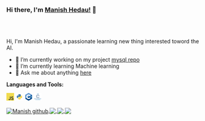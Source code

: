 
### Hi there, I'm [Manish Hedau!](https://manishhedau.github.io/portfolio/) 👋

<!-- <a href="https://codesandbox.io/u/anuraghazra">
  <img align="left" alt="Anurag Hazra | CodeSandbox" width="20px" src="https://raw.githubusercontent.com/anuraghazra/anuraghazra/master/assets/codesandbox.svg" />
</a>
<a href="https://twitter.com/anuraghazru">
  <img align="left" alt="Anurag Hazra | Twitter" width="21px" src="https://raw.githubusercontent.com/anuraghazra/anuraghazra/master/assets/twitter.svg" />
</a>
<a href="https://discord.gg/VK4k3Br">
  <img align="left" alt="Anurag's Discord" width="21px" src="https://raw.githubusercontent.com/anuraghazra/anuraghazra/master/assets/discord-round.svg" />
</a> -->

<br />
<br />

Hi, I'm Manish Hedau, a passionate learning new thing interested toword the AI.

- 🔭 I’m currently working on my project [mysql repo](https://github.com/manishhedau/mysql)
- 🌱 I’m currently learning Machine learning
- 💬 Ask me about anything [here](https://github.com/manishhedau/manishhedau/issues)

<!-- - 👯 I’m looking to collaborate on [Github Readme Stats](https://github.com/anuraghazra/github-readme-stats) -->

**Languages and Tools:**  

<code><img height="20" src="https://raw.githubusercontent.com/github/explore/80688e429a7d4ef2fca1e82350fe8e3517d3494d/topics/javascript/javascript.png"></code>
<code><img height="20" src="https://raw.githubusercontent.com/github/explore/80688e429a7d4ef2fca1e82350fe8e3517d3494d/topics/python/python.png"></code>
<code><img height="20" src="https://raw.githubusercontent.com/github/explore/80688e429a7d4ef2fca1e82350fe8e3517d3494d/topics/cpp/cpp.png"></code>
<code><img height="20" src="https://raw.githubusercontent.com/github/explore/5c058a388828bb5fde0bcafd4bc867b5bb3f26f3/topics/c/c.png"></code>

<!-- <code><img height="20" src="https://raw.githubusercontent.com/github/explore/80688e429a7d4ef2fca1e82350fe8e3517d3494d/topics/machine_learning/machine_learning.png"></code>
-->

<!--  for previous theme =  radical 
use this theme name instead of white-->


<a href="https://github.com/manishhedau/">
  <img align="center" src="https://github-readme-stats.anuraghazra1.vercel.app/api?username=manishhedau&show_icons=true&include_all_commits=true&theme=white" alt="Manish github" />
</a>
<a href="https://github.com/manishhedau/">
  <!-- Change the `github-readme-stats.anuraghazra1.vercel.app` to `github-readme-stats.vercel.app`  -->
  <img align="center" src="https://github-readme-stats.anuraghazra1.vercel.app/api/top-langs/?username=manishhedau&layout=compact&theme=white" />
</a>

<a href="https://github.com/manishhedau/portfolio">
  <!-- Change the `github-readme-stats.anuraghazra1.vercel.app` to `github-readme-stats.vercel.app`  -->
  <img align="center" src="https://github-readme-stats.anuraghazra1.vercel.app/api/pin/?username=manishhedau&repo=portfolio&theme=white" />
</a>    
<a href="https://github.com/manishhedau/manishhedau.github.io">
  <!-- Change the `github-readme-stats.anuraghazra1.vercel.app` to `github-readme-stats.vercel.app`  -->
  <img align="center" src="https://github-readme-stats.anuraghazra1.vercel.app/api/pin/?username=manishhedau&repo=manishhedau.github.io&theme=white" />
</a>
